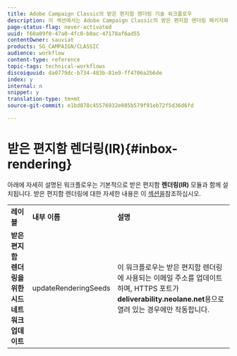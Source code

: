 ```yaml
---
title: Adobe Campaign Classic의 받은 편지함 렌더링 기술 워크플로우
description: 이 섹션에서는 Adobe Campaign Classic의 받은 편지함 렌더링 패키지와 함께 설치되는 기술 워크플로우에 대해 설명합니다.
page-status-flag: never-activated
uuid: f60a09f0-47a0-4fc0-b0ac-47178af6ad55
contentOwner: sauviat
products: SG_CAMPAIGN/CLASSIC
audience: workflow
content-type: reference
topic-tags: technical-workflows
discoiquuid: da0779dc-b734-483b-81e9-ff4706a2b6de
index: y
internal: n
snippet: y
translation-type: tm+mt
source-git-commit: e1bd878c45576932e085b579f91eb72f5d36d6fd

---
```



# 받은 편지함 렌더링(IR){#inbox-rendering}

아래에 자세히 설명된 워크플로우는 기본적으로 받은 편지함 **렌더링(IR)** 모듈과 함께 설치됩니다. 받은 편지함 렌더링에 대한 자세한 내용은 이 [섹션을](../../delivery/using/inbox-rendering.md)참조하십시오.

<table> 
 <tbody> 
  <tr> 
   <td> <strong>레이블</strong><br /> </td> 
   <td> <strong>내부 이름</strong><br /> </td> 
   <td> <strong>설명</strong><br /> </td> 
  </tr> 
  <tr> 
   <td> <strong>받은 편지함 렌더링을 위한 시드 네트워크 업데이트</strong><br /> </td> 
   <td> <span class="uicontrol">updateRenderingSeeds</span><br /> </td> 
   <td> 이 워크플로우는 받은 편지함 렌더링에 사용되는 이메일 주소를 업데이트하며, HTTPS 포트가 <strong>deliverability.neolane.net</strong>용으로 열려 있는 경우에만 작동합니다.<br /> </td> 
  </tr> 
 </tbody> 
</table>

